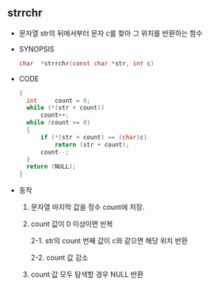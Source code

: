 ## strrchr

- 문자열 str의 뒤에서부터 문자 c를 찾아 그 위치를 반환하는 함수

- SYNOPSIS

  ```c
  char	*strrchr(const char *str, int c)
  ```

- CODE

  ```c
  {
  	int     count = 0;
  	while (*(str + count))
  		count++;
  	while (count >= 0)
  	{
  		if (*(str + count) == (char)c)
  			return (str + count);
  		count--;
  	}
  	return (NULL);
  }
  ```
  
- 동작
  1. 문자열 마지막 값을 정수 count에 저장.

  2. count 값이 0 이상이면 반복

     2-1. str의 count 번째 값이 c와 같으면 해당 위치 반환
  
     2-2. count 값 감소
  
  3. count 값 모두 탐색할 경우 NULL 반환
  